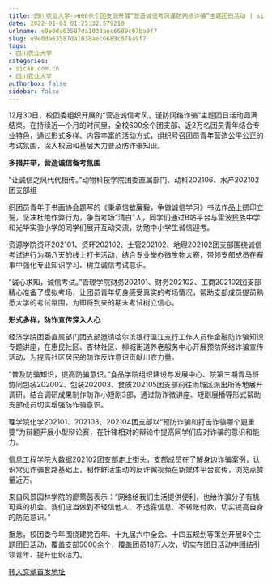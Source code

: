 ```yaml
---
title: 四川农业大学->600余个团支部开展“营造诚信考风谨防网络诈骗”主题团日活动 | sicau.com.cn
date: 2022-01-01 01:25:32.579210
urlname: e9e0da63587da1038aec6689c67ba9f7
slug: e9e0da63587da1038aec6689c67ba9f7
tags: 
- 四川农业大学
categories:
- sicau.com.cn
- 四川农业大学
authorbox: false
sidebar: false
---
```

12月30日，校团委组织开展的“营造诚信考风，谨防网络诈骗”主题团日活动圆满结束。在持续近一个月的时间里，全校600余个团支部、近2万名团员青年结合专业特色，通过形式多样、内容丰富的活动方式，组织号召团员青年营造公平公正的考试氛围，深入校园和基层大力普及防诈骗知识。

**多措并举，营造诚信备考氛围**

“让诚信之风代代相传。”动物科技学院团委直属部门、动科202106、水产202102团支部组
<!--more-->
织团员青年于书画协会题写的《秉承信敏廉毅，争做诚信学习》书法作品上摁印立誓，坚决杜绝作弊行为，争当考场“清白”人，同学们通过B站平台与雷波民族中学和光华实验小学的同学们展开互动交流，劝勉中小学生诚信迎考。

资源学院资环202101、资环202102、土管202102、地理202102团支部围绕诚信考试进行为期八天的线上打卡活动，结合专业举办微生物大赛，带领支部成员在赛事中强化专业知识学习、树立诚信考试意识。

“诚心求知，诚信考试。”管理学院财务202101、财务202102、工商202102团支部精心准备了模拟考场，让团员青年切身感受真实的考场情况，帮助支部成员提前熟悉大学的考试氛围，为即将到来的期末考试树立信心。

**形式多样，防诈宣传深入人心**

经济学院团委直属部门团支部邀请哈尔滨银行温江支行工作人员作金融防诈骗知识专题讲座，在惠民社区、杏林社区、柳城街道养老服务中心开展预防网络诈骗宣传活动，为提高社区居民的防诈反诈意识贡献川农力量。

“普及防骗知识，提高防骗意识。”食品学院组织建设与发展中心、院第三期青马班协同包装202002、包装202003、食质202105团支部前往雨城区派出所等地展开调研，结合调研成果制作防诈小短剧3部，通过防诈微讲座、短剧展播等形式帮助支部成员切实增强防诈骗意识。

理学院化学202101、202103、202104团支部以“预防诈骗和打击诈骗哪个更重要”为辩题开展小型辩论赛，在针锋相对的辩论中提高同学们应对诈骗的意识和能力。

信息工程学院大数据202102团支部走上街头，支部成员在了解身边诈骗案例，认识常见诈骗套路基础上，制作鲜活生动的反诈微视频在新媒体平台宣传，浏览点赞量近万。

来自风景园林学院的廖莺茵表示：“网络给我们生活提供便利，也给诈骗分子有机可乘的机会。我们应当做到不轻信他人、不透露信息、不转账付款，切实提高自身的防范意识。”

据悉，校团委今年围绕建党百年、十九届六中全会、十四五规划等策划开展8个主题团日活动，覆盖支部5000余个，覆盖团员18万人次，切实在团日活动中团结引领青年、提升组织活力。



[转入文章首发地址](https://news.sicau.edu.cn/info/1078/66341.htm)